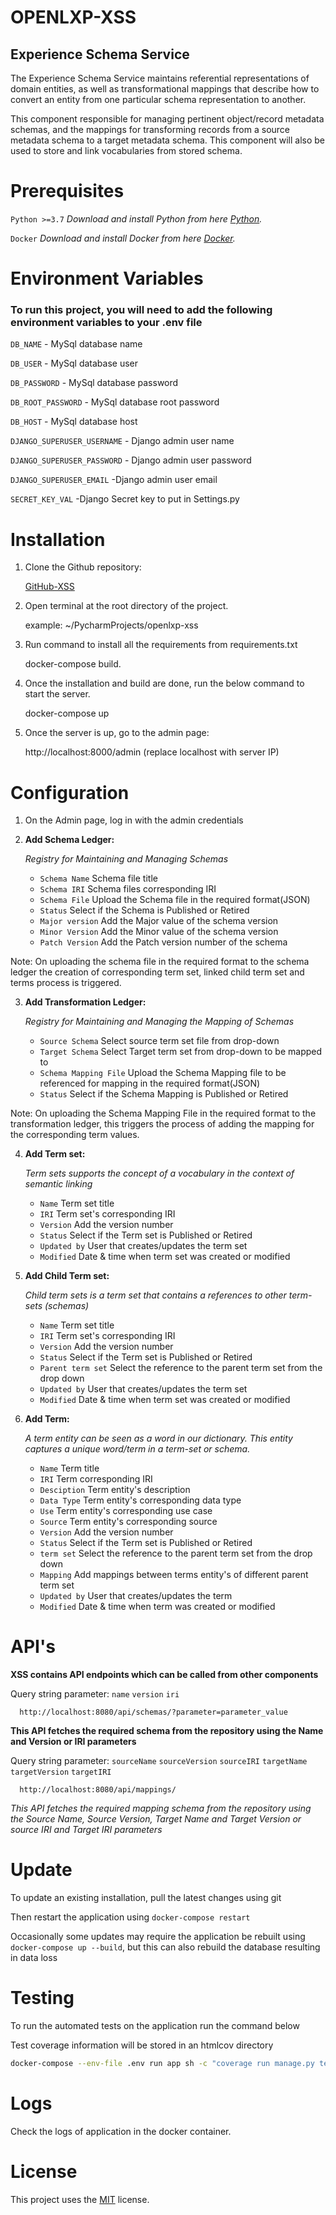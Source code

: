
# OPENLXP-XSS

## Experience Schema Service 


The Experience Schema Service maintains referential representations of domain entities, as well as transformational mappings that describe how to convert an entity from one particular schema representation to another.

This component responsible for managing pertinent object/record metadata schemas, and the mappings for transforming records from a source metadata schema to a target metadata schema. This component will also be used to store and link vocabularies from stored schema.


# Prerequisites
`Python >=3.7`  *Download and install Python from here [Python](https://www.python.org/downloads/).*

`Docker`  *Download and install Docker from here [Docker](https://www.docker.com/products/docker-desktop).*


# Environment Variables

### To run this project, you will need to add the following environment variables to your .env file

`DB_NAME` - MySql database name

`DB_USER` - MySql database user

`DB_PASSWORD` - MySql database password

`DB_ROOT_PASSWORD` - MySql database root password

`DB_HOST` - MySql database host

`DJANGO_SUPERUSER_USERNAME` - Django admin user name

`DJANGO_SUPERUSER_PASSWORD` - Django admin user password

`DJANGO_SUPERUSER_EMAIL` -Django admin user email

`SECRET_KEY_VAL` -Django Secret key to put in Settings.py


# Installation

1. Clone the Github repository:

   [GitHub-XSS](https://github.com/OpenLXP/openlxp-xss.git)

2. Open terminal at the root directory of the project.
    
    example: ~/PycharmProjects/openlxp-xss

3. Run command to install all the requirements from requirements.txt 
    
    docker-compose build.

4. Once the installation and build are done, run the below command to start the server.
    
    docker-compose up

5. Once the server is up, go to the admin page:
    
    http://localhost:8000/admin (replace localhost with server IP)


# Configuration

1. On the Admin page, log in with the admin credentials 


2. **Add Schema Ledger:** 
   
   *Registry for Maintaining and Managing Schemas*

   - `Schema Name` Schema file title
   - `Schema IRI` Schema files corresponding IRI
   - `Schema File` Upload the Schema file in the required format(JSON)
   - `Status` Select if the Schema is Published or Retired
   - `Major version` Add the Major value of the schema version
   - `Minor Version` Add the Minor value of the schema version
   - `Patch Version` Add the Patch version number of the schema
    
Note:  On uploading the schema file in the required format to the schema ledger the creation of corresponding term set, linked child term set and terms process is triggered.
   

3.  **Add Transformation Ledger:**
    
      *Registry for Maintaining and Managing the Mapping of Schemas*
      - `Source Schema` Select source term set file from drop-down
      - `Target Schema` Select Target term set from drop-down to be mapped to
      - `Schema Mapping File` Upload the Schema Mapping file to be referenced for mapping in the required format(JSON)
      - `Status` Select if the Schema Mapping is Published or Retired
    
Note:  On uploading the Schema Mapping File in the required format to the transformation ledger, this triggers the process of adding the mapping for the corresponding term values.
    
4. **Add Term set:**
    
    *Term sets supports the concept of a vocabulary in the context of semantic linking*
    - `Name` Term set title
    - `IRI` Term set's corresponding IRI
    - `Version` Add the version number
    - `Status` Select if the Term set is Published or Retired
    - `Updated by` User that creates/updates the term set
    - `Modified` Date & time when term set was created or modified
    
5. **Add Child Term set:**
    
    *Child term sets is a term set that contains a references to other term-sets (schemas)*
    - `Name` Term set title
    - `IRI` Term set's corresponding IRI
    - `Version` Add the version number
    - `Status` Select if the Term set is Published or Retired
    - `Parent term set` Select the reference to the parent term set from the drop down
    - `Updated by` User that creates/updates the term set
    - `Modified` Date & time when term set was created or modified
    
6. **Add Term:**
    
    *A term entity can be seen as a word in our dictionary. This entity captures a unique word/term in a term-set or schema.*
    - `Name` Term title
    - `IRI` Term corresponding IRI
    - `Desciption` Term entity's description
    - `Data Type` Term entity's corresponding data type
    - `Use` Term entity's corresponding use case
    - `Source` Term entity's corresponding source
    - `Version` Add the version number
    - `Status` Select if the Term set is Published or Retired
    - `term set` Select the reference to the parent term set from the drop down
    - `Mapping` Add mappings between terms entity's of different parent term set
    - `Updated by` User that creates/updates the term
    - `Modified` Date & time when term was created or modified
   
# API's 
 **XSS contains API endpoints which can be called from other components**
 
Query string parameter: `name` `version` `iri`

      http://localhost:8080/api/schemas/?parameter=parameter_value
    

    
**This API fetches the required schema from the repository using the Name and Version or IRI parameters**

Query string parameter: `sourceName` `sourceVersion` `sourceIRI` `targetName` `targetVersion` `targetIRI`

      http://localhost:8080/api/mappings/
    
*This API fetches the required mapping schema from the repository using the Source Name, Source Version, Target Name and Target Version or source IRI and Target IRI parameters*
   
# Update

To update an existing installation, pull the latest changes using git

Then restart the application using `docker-compose restart`

Occasionally some updates may require the application be rebuilt using `docker-compose up --build`, but this can also rebuild the database resulting in data loss

# Testing

To run the automated tests on the application run the command below

Test coverage information will be stored in an htmlcov directory

```bash
docker-compose --env-file .env run app sh -c "coverage run manage.py test && coverage html && flake8"
```

# Logs
Check the logs of application in the docker container.


# License

 This project uses the [MIT](http://www.apache.org/licenses/LICENSE-2.0) license.
  

